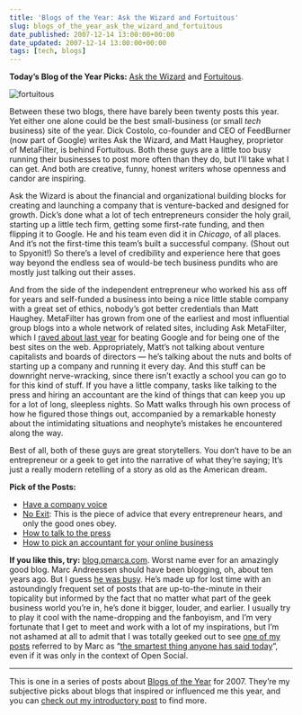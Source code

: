 ```yaml
---
title: 'Blogs of the Year: Ask the Wizard and Fortuitous'
slug: blogs_of_the_year_ask_the_wizard_and_fortuitous
date_published: 2007-12-14 13:00:00+00:00
date_updated: 2007-12-14 13:00:00+00:00
tags: [tech, blogs]
---
```

**Today’s Blog of the Year Picks:** [Ask the Wizard](http://www.burningdoor.com/askthewizard/) and [Fortuitous](http://fortuito.us).

![fortuitous](/images/fortuitous-screen.gif)

Between these two blogs, there have barely been twenty posts this year. Yet either one alone could be the best small-business (or small *tech* business) site of the year. Dick Costolo, co-founder and CEO of FeedBurner (now part of Google) writes Ask the Wizard, and Matt Haughey, proprietor of MetaFilter, is behind Fortuitous. Both these guys are a little too busy running their businesses to post more often than they do, but I’ll take what I can get. And both are creative, funny, honest writers whose openness and candor are inspiring.

Ask the Wizard is about the financial and organizational building blocks for creating and launching a company that is venture-backed and designed for growth. Dick’s done what a lot of tech entrepreneurs consider the holy grail, starting up a little tech firm, getting some first-rate funding, and then flipping it to Google. He and his team even did it in *Chicago*, of all places. And it’s not the first-time this team’s built a successful company. (Shout out to Spyonit!) So there’s a level of credibility and experience here that goes way beyond the endless sea of would-be tech business pundits who are mostly just talking out their asses.

And from the side of the independent entrepreneur who worked his ass off for years and self-funded a business into being a nice little stable company with a great set of ethics, nobody’s got better credentials than Matt Haughey. MetaFilter has grown from one of the earliest and most influential group blogs into a whole network of related sites, including Ask MetaFilter, which I [raved about last year](/2006/12/matt-haughey-beat-google.html) for beating Google and for being one of the best sites on the web. Appropriately, Matt’s not talking about venture capitalists and boards of directors — he’s talking about the nuts and bolts of starting up a company and running it every day. And this stuff can be downright nerve-wracking, since there isn’t exactly a school you can go to for this kind of stuff. If you have a little company, tasks like talking to the press and hiring an accountant are the kind of things that can keep you up for a lot of long, sleepless nights. So Matt walks through his own process of how he figured those things out, accompanied by a remarkable honesty about the intimidating situations and neophyte’s mistakes he encountered along the way.

Best of all, both of these guys are great storytellers. You don’t have to be an entrepreneur or a geek to get into the narrative of what they’re saying; It’s just a really modern retelling of a story as old as the American dream.

**Pick of the Posts:**

- [Have a company voice](https://web.archive.org/web/20080516033727/http://www.burningdoor.com/askthewizard/2007/11/have_a_company_voice.html)
- [No Exit](https://web.archive.org/web/20131017234751/http://www.burningdoor.com/askthewizard/2007/09/no_exit.html): This is the piece of advice that every entrepreneur hears, and only the good ones obey.
- [How to talk to the press](https://web.archive.org/web/20191219153513/http://fortuito.us/2007/05/how_to_talk_to_the_press)
- [How to pick an accountant for your online business](https://web.archive.org/web/20190916115343/http://fortuito.us/2007/06/how_to_pick_an_accountant_for)

**If you like this, try:** [blog.pmarca.com](https://web.archive.org/web/20080217185908/http://blog.pmarca.com/). Worst name ever for an amazingly good blog. Marc Andreessen should have been blogging, oh, about ten years ago. But I guess [he was busy](http://en.wikipedia.org/wiki/Marc_Andreessen). He’s made up for lost time with an astoundingly frequent set of posts that are up-to-the-minute in their topicality but informed by the fact that no matter what part of the geek business world you’re in, he’s done it bigger, louder, and earlier. I usually try to play it cool with the name-dropping and the fanboyism, and I’m very fortunate that I get to meet and work with a lot of my inspirations, but I’m not ashamed at all to admit that I was totally geeked out to see [one of my posts](/2007/10/rainman-blackbird-facebook-and-the-new-tables) referred to by Marc as “[the smartest thing anyone has said today](https://web.archive.org/web/20080229063659/http://blog.pmarca.com/2007/11/report-from-the.html)“, even if it was only in the context of Open Social.

---

This is one in a series of posts about [Blogs of the Year](/2007/12/09/blogs_of_the_year_2007/) for 2007. They’re my subjective picks about blogs that inspired or influenced me this year, and you can [check out my introductory post](/2007/12/09/blogs_of_the_year_2007/) to find more.
